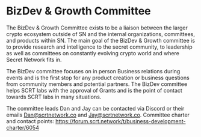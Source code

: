 # BizDev & Growth Committee

The BizDev & Growth Committee exists to be a liaison between the larger crypto ecosystem outside of SN and the internal organizations, committees, and products within SN. The main goal of the BizDev & Growth committee is to provide research and intelligence to the secret community, to leadership as well as committees on constantly evolving crypto world and where Secret Network fits in.&#x20;

The BizDev committee focuses on in person Business relations during events and is the first stop for any product creation or business questions from community members and potential partners. The BizDev committee helps SCRT labs with the approval of Grants and is the point of contact towards SCRT labs in many situations.&#x20;

The committee leads Dan and Jay can be contacted via Discord or their emails Dan@scrtnetwork.co and Jay@scrtnetwork.co. Committee charter and contact points: https://forum.scrt.network/t/business-development-charter/6054
